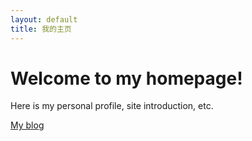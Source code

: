 ```yaml
---
layout: default
title: 我的主页
---
```


<div class="home">
<h1>Welcome to my homepage! </h1>
<p>Here is my personal profile, site introduction, etc. </p>
<a href="/blog/">My blog</a>
</div>
